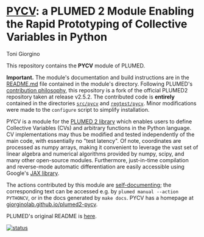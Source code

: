 [PYCV](https://giorginolab.github.io/plumed2-pycv): a PLUMED 2 Module Enabling the Rapid Prototyping of Collective Variables in Python
==========

Toni Giorgino

This repository contains the **PYCV** module of PLUMED. 

**Important.** The module's documentation and build instructions are in the [README.md](src/pycv/README.md) file contained in the module's directory. Following PLUMED's [contribution philosophy](https://www.plumed.org/doc-v2.5/developer-doc/html/_how_to_contribute_to_plumed.html), this repository is a fork of the official PLUMED2 repository taken at release v2.5.2. The contributed code is **entirely** contained in the directories [`src/pycv`](src/pycv) and [`regtest/pycv`](regtest/pycv).  Minor modifications were made to the `configure` script to simplify installation.

PYCV is a module for the [PLUMED 2 library](https://www.plumed.org) which enables users to define Collective Variables (CVs) and arbitrary functions in the Python language. CV implementations may thus be modified and tested independently of the main code, with essentially no "test latency". Of note, coordinates are processed as numpy arrays, making it convenient to leverage the vast set of linear algebra and numerical algorithms provided by numpy, scipy, and many other open-source modules. Furthermore, just-in-time compilation and reverse-mode automatic differentiation are easily accessible using Google's [JAX library](https://github.com/google/jax).

The actions contributed by this module are [self-documenting](https://www.plumed.org/doc-v2.5/developer-doc/html/using_doxygen.html); the corresponding text can be accessed e.g. by `plumed manual --action PYTHONCV`, or in the docs generated by `make docs`.  PYCV has a homepage at [giorginolab.github.io/plumed2-pycv](https://giorginolab.github.io/plumed2-pycv).



PLUMED's original README is [here](README.md.upstream). 



[![status](https://joss.theoj.org/papers/8fe944dca9a4c5c45dd778f8518b0251/status.svg)](https://joss.theoj.org/papers/8fe944dca9a4c5c45dd778f8518b0251)
